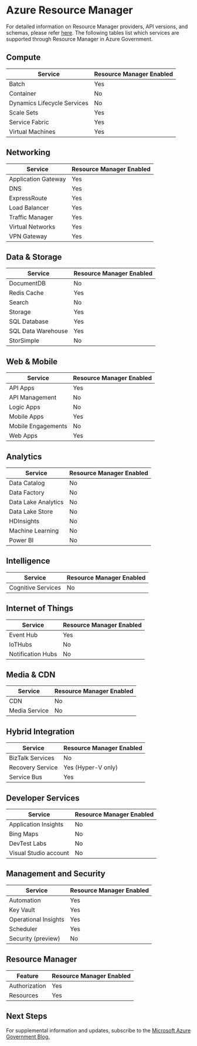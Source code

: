 <properties
	pageTitle="Azure Government documentation | Microsoft Azure"
	description="This provides a comparison of features and guidance on developing applications for Azure Government."
	services="Azure-Government"
	cloud="gov" 
	documentationCenter=""
	authors="brendalee"
	manager="zakramer"
	editor=""/>

<tags
	ms.service="multiple"
	ms.devlang="na"
	ms.topic="article"
	ms.tgt_pltfrm="na"
	ms.workload="azure-government"
	ms.date="10/10/2016"
	ms.author="brendalee"/>


# Azure Resource Manager
For detailed information on Resource Manager providers, API versions, and schemas, please refer [here](../resource-manager-supported-services.md). The following tables list which services are supported through Resource Manager in Azure Government.

## Compute

| Service | Resource Manager Enabled |
| ------- | ------------------------ |
| Batch   | Yes |
|Container | No |
| Dynamics Lifecycle Services | No  |
| Scale Sets | Yes |
| Service Fabric | Yes  |
| Virtual Machines | Yes |

## Networking

| Service | Resource Manager Enabled |
| ------- | -------  |
| Application Gateway | Yes |
| DNS     | Yes |
| ExpressRoute | Yes  |
| Load Balancer | Yes  |
| Traffic Manager | Yes |
| Virtual Networks | Yes|
| VPN Gateway | Yes |

## Data & Storage

| Service | Resource Manager Enabled |
| ------- | ------- |
| DocumentDB | No  |
| Redis Cache | Yes |
| Search | No  |
| Storage | Yes  |
| SQL Database | Yes |
| SQL Data Warehouse | Yes |
| StorSimple | No  |

## Web & Mobile

| Service | Resource Manager Enabled |
| ------- | ------- |
| API Apps | Yes |
| API Management | No  |
| Logic Apps | No   |
| Mobile Apps | Yes |
| Mobile Engagements | No  |
| Web Apps | Yes |

## Analytics

| Service | Resource Manager Enabled |
| ------- | -------  |
| Data Catalog | No  |
| Data Factory | No |
| Data Lake Analytics | No |
| Data Lake Store | No |
| HDInsights | No |
| Machine Learning | No |
| Power BI | No |

## Intelligence

| Service | Resource Manager Enabled |
| ------- | ------- |
| Cognitive Services | No |

## Internet of Things

| Service | Resource Manager Enabled |
| ------- | ------- |
| Event Hub | Yes  |
| IoTHubs | No |
| Notification Hubs | No |

## Media & CDN

| Service | Resource Manager Enabled |
| ------- | ------- |
| CDN | No |
| Media Service | No |

## Hybrid Integration

| Service | Resource Manager Enabled |
| ------- | ------- |
| BizTalk Services | No |
| Recovery Service | Yes (Hyper-V only) |
| Service Bus | Yes |

## Developer Services

| Service | Resource Manager Enabled |
| ------- | ------- |
| Application Insights | No  |
| Bing Maps | No  |
| DevTest Labs | No |
| Visual Studio account | No   |

## Management and Security

| Service | Resource Manager Enabled |
| ------- | ------- |
| Automation | Yes |
| Key Vault | Yes |
| Operational Insights | Yes |
| Scheduler | Yes  |
| Security (preview) | No |

## Resource Manager

| Feature | Resource Manager Enabled |
| ------- | ------- |
| Authorization | Yes |
| Resources | Yes |


## Next Steps

For supplemental information and updates, subscribe to the
<a href="https://blogs.msdn.microsoft.com/azuregov/">Microsoft Azure Government Blog. </a>
